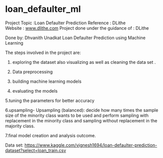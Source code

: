 # loan_defaulter_ml
Project Topic :Loan Defaulter Prediction
Reference : DLithe  
Website : www.dlithe.com
Project done under the guidance of : DLithe

Done by: Dhvanith Unadkat
Loan Defaulter Prediction using Machine Learning 

The steps involved in the project are:

1. exploring the dataset also visualizing as well as cleaning the data set .

2. Data preprocessing

3. building machine learning models

4. evaluating the models

5.tuning the parameters for better accuracy

6.upsampling- Upsampling (balanced): decide how many times the sample size of the minority class wants to be used and perform sampling with replacement in the minority class and sampling without replacement in the majority class.

7.final model creation and analysis outcome.

Data set: https://www.kaggle.com/vignesh1694/loan-defaulter-prediction-dataset?select=loan_train.csv
